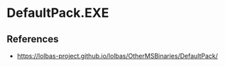 # DefaultPack.EXE

## References
* https://lolbas-project.github.io/lolbas/OtherMSBinaries/DefaultPack/
